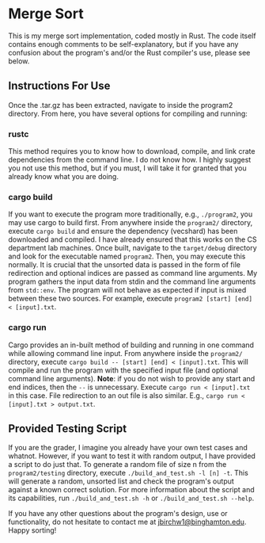 # Merge Sort #

This is my merge sort implementation, coded mostly in Rust. The code itself contains enough comments to be self-explanatory, but if you have any confusion about the program's and/or the Rust compiler's use, please see below.
## Instructions For Use ##

Once the .tar.gz has been extracted, navigate to inside the program2 directory. From here, you have several options for compiling and running:
### rustc ###

This method requires you to know how to download, compile, and link crate dependencies from the command line. I do not know how. I highly suggest you not use this method, but if you must, I will take it for granted that you already know what you are doing.
### cargo build ###

If you want to execute the program more traditionally, e.g., `./program2`, you may use cargo to build first. From anywhere inside the `program2/` directory, execute `cargo build` and ensure the dependency (vecshard) has been downloaded and compiled. I have already ensured that this works on the CS department lab machines. Once built, navigate to the `target/debug` directory and look for the executable named `program2`. Then, you may execute this normally. It is crucial that the unsorted data is passed in the form of file redirection and optional indices are passed as command line arguments. My program gathers the input data from stdin and the command line arguments from `std::env`. The program will not behave as expected if input is mixed between these two sources. For example, execute `program2 [start] [end] < [input].txt`. 
### cargo run ###

Cargo provides an in-built method of building and running in one command while allowing command line input. From anywhere inside the `program2/` directory, execute `cargo build -- [start] [end] < [input].txt`. This will compile and run the program with the specified input file (and optional command line arguments). **Note**: if you do not wish to provide any start and end indices, then the `--` is unnecessary. Execute `cargo run < [input].txt` in this case. File redirection to an out file is also similar. E.g., `cargo run < [input].txt > output.txt`. 

## Provided Testing Script ##

If you are the grader, I imagine you already have your own test cases and whatnot. However, if you want to test it with random output, I have provided a script to do just that. To generate a random file of size n from the `program2/testing` directory, execute `./build_and_test.sh -l [n] -t`. This will generate a random, unsorted list and check the program's output against a known correct solution. For more information about the script and its capabilities, run `./build_and_test.sh -h` or `./build_and_test.sh --help`. 

If you have any other questions about the program's design, use or functionality, do not hesitate to contact me at jbirchw1@binghamton.edu. Happy sorting!
